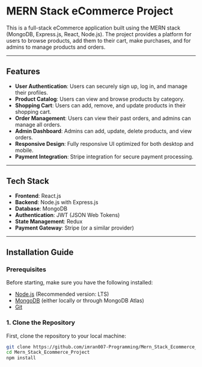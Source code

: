 # MERN Stack eCommerce Project

This is a full-stack eCommerce application built using the MERN stack (MongoDB, Express.js, React, Node.js). The project provides a platform for users to browse products, add them to their cart, make purchases, and for admins to manage products and orders.

---

## Features

- **User Authentication**: Users can securely sign up, log in, and manage their profiles.
- **Product Catalog**: Users can view and browse products by category.
- **Shopping Cart**: Users can add, remove, and update products in their shopping cart.
- **Order Management**: Users can view their past orders, and admins can manage all orders.
- **Admin Dashboard**: Admins can add, update, delete products, and view orders.
- **Responsive Design**: Fully responsive UI optimized for both desktop and mobile.
- **Payment Integration**: Stripe integration for secure payment processing.

---

## Tech Stack

- **Frontend**: React.js
- **Backend**: Node.js with Express.js
- **Database**: MongoDB
- **Authentication**: JWT (JSON Web Tokens)
- **State Management**: Redux
- **Payment Gateway**: Stripe (or a similar provider)

---

## Installation Guide

### Prerequisites

Before starting, make sure you have the following installed:

- [Node.js](https://nodejs.org/) (Recommended version: LTS)
- [MongoDB](https://www.mongodb.com/) (either locally or through MongoDB Atlas)
- [Git](https://git-scm.com/)

### 1. Clone the Repository

First, clone the repository to your local machine:

```bash
git clone https://github.com/imran007-Programming/Mern_Stack_Ecommerce_Project.git
cd Mern_Stack_Ecommerce_Project
npm install
